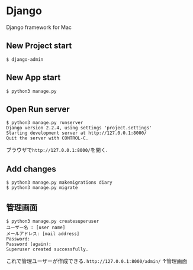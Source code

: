 # Django
Django framework for Mac

## New Project start
```
$ django-admin 
```

## New App start
```
$ python3 manage.py 
```

## Open Run server
```
$ python3 manage.py runserver
Django version 2.2.4, using settings 'project.settings'
Starting development server at http://127.0.0.1:8000/
Quit the server with CONTROL-C.
```
ブラウザで`http://127.0.0.1:8000/`を開く.

## Add changes
```
$ python3 manage.py makemigrations diary
$ python3 manage.py migrate
```

## 管理画面
```
$ python3 manage.py createsuperuser
ユーザー名 : [user name]
メールアドレス: [mail address]
Password: 
Password (again): 
Superuser created successfully.
```
これで管理ユーザーが作成できる.
`http://127.0.0.1:8000/admin/`
↑管理画面
